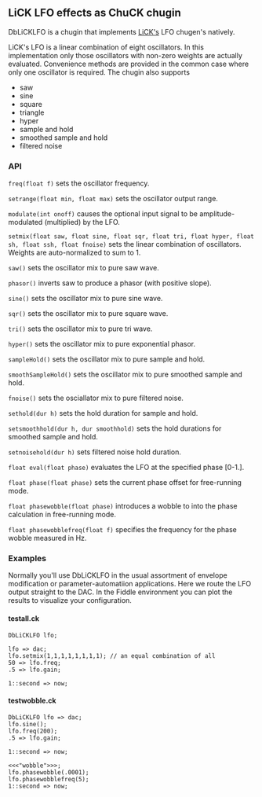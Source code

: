 ## LiCK LFO effects as ChuCK chugin

DbLiCKLFO is a chugin that implements [LiCK's](https://github.com/heuermh/lick/tree/master/lick/lfo)
LFO chugen's natively.

LiCK's LFO is a linear combination of eight oscillators. In this implementation
only those oscillators with non-zero weights are actually evaluated. Convenience
methods are provided in the common case where only one oscillator is required.
The chugin also supports

* saw
* sine
* square
* triangle
* hyper
* sample and hold
* smoothed sample and hold
* filtered noise

 ### API

`freq(float f)` sets the oscillator frequency.

`setrange(float min, float max)` sets the oscillator output range.

`modulate(int onoff)` causes the optional input signal to be amplitude-modulated
(multiplied) by the LFO.

`setmix(float saw, float sine, float sqr, float tri, float hyper, float sh, float ssh, float fnoise)` sets the linear 
combination of oscillators.  Weights are auto-normalized to sum to 1.

`saw()` sets the oscillator mix to pure saw wave.

`phasor()` inverts saw to produce a phasor (with positive slope).

`sine()` sets the oscillator mix to pure sine wave.

`sqr()` sets the oscillator mix to pure square wave.

`tri()` sets the oscillator mix to pure tri wave.

`hyper()` sets the oscillator mix to pure exponential phasor.

`sampleHold()` sets the oscillator mix to pure sample and hold.

`smoothSampleHold()` sets the oscillator mix to pure smoothed sample and hold.

`fnoise()` sets the osciallator mix to pure filtered noise.

`sethold(dur h)` sets the hold duration for sample and hold.

`setsmoothhold(dur h, dur smoothhold)` sets the hold durations for smoothed 
sample and hold.

`setnoisehold(dur h)` sets filtered noise hold duration.

`float eval(float phase)` evaluates the LFO at the specified phase [0-1.].

`float phase(float phase)` sets the current phase offset for free-running mode.

`float phasewobble(float phase)` introduces a wobble to into the phase 
calculation in free-running mode.

`float phasewobblefreq(float f)` specifies the frequency for the phase wobble
measured in Hz.

 ### Examples

 Normally you'll use DbLiCKLFO in the usual assortment of envelope modification
 or parameter-automatiion applications. Here we route the LFO output 
 straight to the DAC.  In the Fiddle environment you can plot the results
 to visualize your configuration.

#### testall.ck

 ```ck
 DbLiCKLFO lfo;

 lfo => dac;
 lfo.setmix(1,1,1,1,1,1,1,1); // an equal combination of all
 50 => lfo.freq;
 .5 => lfo.gain;

 1::second => now;
 ```

 #### testwobble.ck

```ck
DbLiCKLFO lfo => dac;
lfo.sine();
lfo.freq(200);
.5 => lfo.gain;

1::second => now;

<<<"wobble">>>;
lfo.phasewobble(.0001);
lfo.phasewobblefreq(5);
1::second => now;


 ```